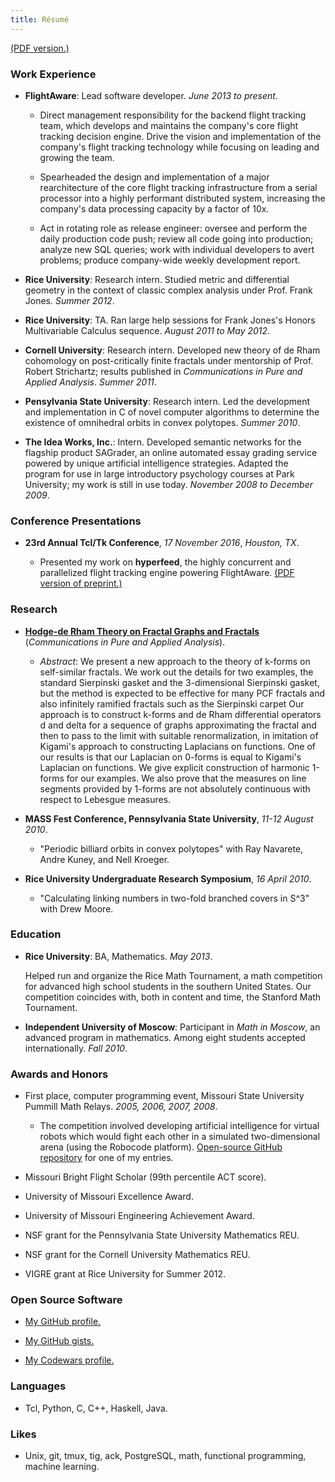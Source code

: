```yaml
---
title: Résumé
---
```


[(PDF version.)](https://www.dropbox.com/s/dm0ylb5ivr5zkhx/cv.pdf?dl=0)

### Work Experience

* **FlightAware**:
	Lead software developer. *June 2013 to present*.

	-  Direct management responsibility for the backend flight tracking team, which develops and maintains the company's core flight tracking decision engine. Drive the vision and implementation of the company's flight tracking technology while focusing on leading and growing the team.

	- Spearheaded the design and implementation of a major rearchitecture of the core flight tracking infrastructure from a serial processor into a highly performant distributed system, increasing the company's data processing capacity by a factor of 10x.

	- Act in rotating role as release engineer: oversee and perform the daily production code push; review all code going into production; analyze new SQL queries; work with individual developers to avert problems; produce company-wide weekly development report.

* **Rice University**:
	Research intern. Studied metric and differential geometry in the context of classic complex analysis under Prof. Frank Jones. *Summer 2012*.

* **Rice University**: TA. Ran large help sessions for Frank Jones's Honors Multivariable Calculus sequence. *August 2011 to May 2012*.

* **Cornell University**: Research intern. Developed new theory of de Rham cohomology on post-critically finite fractals under mentorship of Prof. Robert Strichartz; results published in *Communications in Pure and Applied Analysis*. *Summer 2011*.

* **Pensylvania State University**: Research intern. Led the development and implementation in C of novel computer algorithms to determine the existence of omnihedral orbits in convex polytopes. *Summer 2010*.

* **The Idea Works, Inc.**: Intern. Developed semantic networks for the flagship product SAGrader, an online automated essay grading service powered by unique artificial intelligence strategies. Adapted the program for use in large introductory psychology courses at Park University; my work is still in use today. *November 2008 to December 2009*.

### Conference Presentations

* **23rd Annual Tcl/Tk Conference**, *17 November 2016*, *Houston, TX*.

	- Presented my work on **hyperfeed**, the highly concurrent and parallelized flight tracking engine powering FlightAware. [(PDF version of preprint.)](https://www.dropbox.com/s/pxjld10b853sfk5/Hyperfeed.pdf?dl=0)

### Research

* **[Hodge-de Rham Theory on Fractal Graphs and Fractals](https://arxiv.org/abs/1206.1310)** (*Communications in Pure and Applied Analysis*).

	- *Abstract*: We present a new approach to the theory of k-forms on self-similar fractals. We work out the details for two examples, the standard Sierpinski gasket and the 3-dimensional Sierpinski gasket, but the method is expected to be effective for many PCF fractals and also infinitely ramified fractals such as the Sierpinski carpet Our approach is to construct k-forms and de Rham differential operators d and delta for a sequence of graphs approximating the fractal and then to pass to the limit with suitable renormalization, in imitation of Kigami's approach to constructing Laplacians on functions. One of our results is that our Laplacian on 0-forms is equal to Kigami's Laplacian on functions. We give explicit construction of harmonic 1-forms for our examples. We also prove that the measures on line segments provided by 1-forms are not absolutely continuous with respect to Lebesgue measures.

* **MASS Fest Conference, Pennsylvania State University**, *11-12 August 2010*.

	- "Periodic billiard orbits in convex polytopes" with Ray Navarete, Andre Kuney, and Nell Kroeger.

* **Rice University Undergraduate Research Symposium**, *16 April 2010*.

	- "Calculating linking numbers in two-fold branched covers in S^3" with Drew Moore.

### Education

* **Rice University**:
	BA, Mathematics. *May 2013*.

	Helped run and organize the Rice Math Tournament, a math competition for advanced high school students in the southern United States. Our competition coincides with, both in content and time, the Stanford Math Tournament.
* **Independent University of Moscow**:
	Participant in *Math in Moscow*, an advanced program in mathematics. Among eight students accepted internationally. *Fall 2010*.

### Awards and Honors

* First place, computer programming event, Missouri State University Pummill Math Relays. *2005, 2006, 2007, 2008*.

	- The competition involved developing artificial intelligence for virtual robots which would fight each other in a simulated two-dimensional arena (using the Robocode platform). [Open-source GitHub repository](https://github.com/zpconn/RoboFuehrer) for one of my entries.

* Missouri Bright Flight Scholar (99th percentile ACT score).

* University of Missouri Excellence Award.

* University of Missouri Engineering Achievement Award.

* NSF grant for the Pennsylvania State University Mathematics REU.

* NSF grant for the Cornell University Mathematics REU.

* VIGRE grant at Rice University for Summer 2012.

### Open Source Software

* [My GitHub profile.](http://github.com/zpconn)

* [My GitHub gists.](http://gist.github.com/zpconn)

* [My Codewars profile.](http://www.codewars.com/users/zpconn)

### Languages

* Tcl, Python, C, C++, Haskell, Java.

### Likes

* Unix, git, tmux, tig, ack, PostgreSQL, math, functional programming, machine learning.
